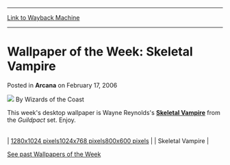 
---
[Link to Wayback Machine](https://web.archive.org/web/20211130224537/https://magic.wizards.com/en/articles/archive/arcana/wallpaper-week-skeletal-vampire-2006-02-17)

[_metadata_:author]:- "Wizards of the Coast"
[_metadata_:description]:- "This week's desktop wallpaper is Wayne Reynolds's Skeletal Vampire from the Guildpact set. Enjoy. 1280x1024 pixels1024x768 pixels800x600 pixels   See past Wallpapers of the Week"
[_metadata_:generator]:- "Drupal 7 (http://drupal.org)"
[_metadata_:node]:- "702726"
[_metadata_:publish_date]:- "2006-02-17"
[_metadata_:source]:- "div-main-content"
[_metadata_:title]:- "Wallpaper of the Week: Skeletal Vampire"
[_metadata_:wayback_capture_timestamp]:- "2021-11-30 22:45:37"
[_metadata_:wayback_raw_url]:- "https://web.archive.org/web/20211130224537id_/https://magic.wizards.com/en/articles/archive/arcana/wallpaper-week-skeletal-vampire-2006-02-17"
[_metadata_:wayback_url]:- "https://magic.wizards.com/en/articles/archive/arcana/wallpaper-week-skeletal-vampire-2006-02-17"
---


Wallpaper of the Week: Skeletal Vampire
=======================================



 Posted in **Arcana**
 on February 17, 2006 






![](https://media.magic.wizards.com/styles/auth_small/public/images/person/wizards_author.jpg)
By Wizards of the Coast











This week's desktop wallpaper is Wayne Reynolds's **[Skeletal Vampire](https://gatherer.wizards.com/Pages/Card/Details.aspx?name=Skeletal+Vampire)** from the *Guildpact* set. Enjoy.



|  |  |  |
| --- | --- | --- |
| 
[1280x1024 pixels](/sites/mtg/files/image_legacy_migration/mtg/images/daily/wallpapers/Wallpaper_SkeletalVampire_1280x1024.jpg)[1024x768 pixels](/sites/mtg/files/image_legacy_migration/mtg/images/daily/wallpapers/Wallpaper_SkeletalVampire_1024x768.jpg)[800x600 pixels](/sites/mtg/files/image_legacy_migration/mtg/images/daily/wallpapers/Wallpaper_SkeletalVampire_800x600.jpg) |  | Skeletal Vampire |

[See past Wallpapers of the Week](/en/articles/archive/wallpaper-week-archive-2003-11-10)







